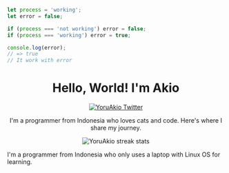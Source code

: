 ```javascript
let process = 'working';
let error = false;

if (process === 'not working') error = false;
if (process === 'working') error = true;

console.log(error);
// => true
// It work with error
```



<div align="center">
  <h1>Hello, World! I'm Akio</h1>
  <a href="https://twitter.com/YoruAkio">
    <img alt="YoruAkio Twitter" src="https://img.shields.io/badge/Twitter-1DA1F2?style=for-the-badge&logo=twitter&logoColor=white" />
  </a>
  <p>I'm a programmer from Indonesia who loves cats and code. Here's where I share my journey.</p>
  
  <img alt="YoruAkio streak stats" src="https://github-readme-streak-stats.herokuapp.com/?user=cloudcaptcha" />
</div>

  <p>I'm a programmer from Indonesia who only uses a laptop with Linux OS for learning.</p>
